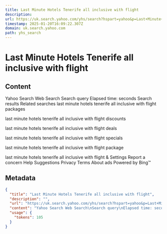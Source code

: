 ```yaml
---
title: Last Minute Hotels Tenerife all inclusive with flight
description: 
url: https://uk.search.yahoo.com/yhs/search?hspart=yahoo&p=Last+Minute+Hotels+Tenerife+all+inclusive+with+flight&hsimp=yhs-mq03a&type=MQ2a4f6c9f3083dfe09af51980c679b8df.search.yahoo.com%3Ahtsp_ce5094e6e713d66c7acc149e7356074f
timestamp: 2025-01-20T16:09:22.307Z
domain: uk.search.yahoo.com
path: yhs_search
---
```


# Last Minute Hotels Tenerife all inclusive with flight



## Content

Yahoo Search Web Search
Search query
Elapsed time: seconds
Search results
Related searches
last minute hotels tenerife all inclusive with flight packages
	
last minute hotels tenerife all inclusive with flight discounts


last minute hotels tenerife all inclusive with flight deals
	
last minute hotels tenerife all inclusive with flight specials


last minute hotels tenerife all inclusive with flight package
	
last minute hotels tenerife all inclusive with flight &
Settings
Report a concern
Help
Suggestions
Privacy
Terms
About ads
Powered by Bing™

## Metadata

```json
{
  "title": "Last Minute Hotels Tenerife all inclusive with flight",
  "description": "",
  "url": "https://uk.search.yahoo.com/yhs/search?hspart=yahoo&p=Last+Minute+Hotels+Tenerife+all+inclusive+with+flight&hsimp=yhs-mq03a&type=MQ2a4f6c9f3083dfe09af51980c679b8df.search.yahoo.com%3Ahtsp_ce5094e6e713d66c7acc149e7356074f",
  "content": "Yahoo Search Web Search\nSearch query\nElapsed time: seconds\nSearch results\nRelated searches\nlast minute hotels tenerife all inclusive with flight packages\n\t\nlast minute hotels tenerife all inclusive with flight discounts\n\n\nlast minute hotels tenerife all inclusive with flight deals\n\t\nlast minute hotels tenerife all inclusive with flight specials\n\n\nlast minute hotels tenerife all inclusive with flight package\n\t\nlast minute hotels tenerife all inclusive with flight &\nSettings\nReport a concern\nHelp\nSuggestions\nPrivacy\nTerms\nAbout ads\nPowered by Bing™",
  "usage": {
    "tokens": 105
  }
}
```
